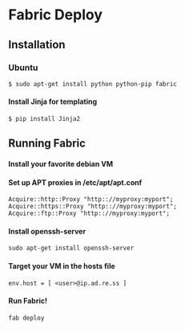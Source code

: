 # Fabric Deploy

## Installation

### Ubuntu
```
$ sudo apt-get install python python-pip fabric
```
#### Install Jinja for templating
```
$ pip install Jinja2
```

## Running Fabric
#### Install your favorite debian VM
#### Set up APT proxies in /etc/apt/apt.conf
```
Acquire::http::Proxy "http:://myproxy:myport";
Acquire::https::Proxy "http:://myproxy:myport";
Acquire::ftp::Proxy "http:://myproxy:myport";
```
#### Install openssh-server
```
sudo apt-get install openssh-server
```
#### Target your VM in the hosts file 
```
env.host = [ <user>@ip.ad.re.ss ]
```
#### Run Fabric!
```
fab deploy
```
